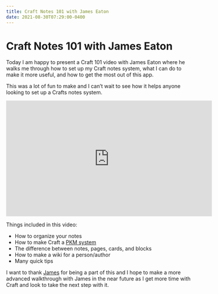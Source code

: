 ```yaml
---
title: Craft Notes 101 with James Eaton
date: 2021-08-30T07:29:00-0400
---
```


# Craft Notes 101 with James Eaton
Today I am happy to present a Craft 101 video with James Eaton where he walks me through how to set up my Craft notes system, what I can do to make it more useful, and how to get the most out of this app.

This was a lot of fun to make and I can’t wait to see how it helps anyone looking to set up a Crafts notes system.

<iframe width="560" height="315" src="https://www.youtube-nocookie.com/embed/LwynJp7vvTA" title="YouTube video player" frameborder="0" allow="accelerometer; autoplay; clipboard-write; encrypted-media; gyroscope; picture-in-picture; web-share" allowfullscreen></iframe>

Things included in this video:

*   How to organize your notes
*   How to make Craft a [PKM system](https://en.wikipedia.org/wiki/Personal_knowledge_management)
*   The difference between notes, pages, cards, and blocks
*   How to make a wiki for a person/author
*   Many quick tips

I want to thank [James](http://twitter.com/jameseaton) for being a part of this and I hope to make a more advanced walkthrough with James in the near future as I get more time with Craft and look to take the next step with it.
